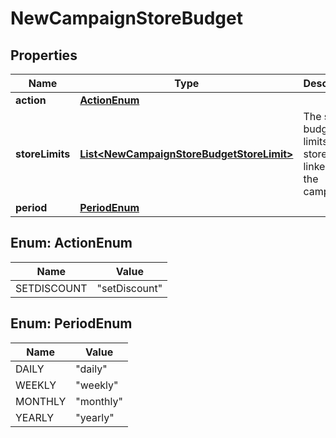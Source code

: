 

# NewCampaignStoreBudget

## Properties

Name | Type | Description | Notes
------------ | ------------- | ------------- | -------------
**action** | [**ActionEnum**](#ActionEnum) |  | 
**storeLimits** | [**List&lt;NewCampaignStoreBudgetStoreLimit&gt;**](NewCampaignStoreBudgetStoreLimit.md) | The set of budget limits for stores linked to the campaign. | 
**period** | [**PeriodEnum**](#PeriodEnum) |  |  [optional]



## Enum: ActionEnum

Name | Value
---- | -----
SETDISCOUNT | &quot;setDiscount&quot;



## Enum: PeriodEnum

Name | Value
---- | -----
DAILY | &quot;daily&quot;
WEEKLY | &quot;weekly&quot;
MONTHLY | &quot;monthly&quot;
YEARLY | &quot;yearly&quot;



